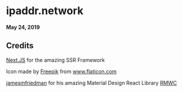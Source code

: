 # ipaddr.network
__May 24, 2019__

## Credits
[Next.JS](https://github.com/zeit/next.js/) for the amazing SSR Framework

Icon made by [Freepik](https://www.freepik.com/?__hstc=57440181.4bf38f76266d29ad90267761774ab1eb.1558299770962.1558299770962.1558708989234.2&__hssc=57440181.4.1558708989234&__hsfp=2849006003) from www.flaticon.com

[jamesmfriedman](https://github.com/jamesmfriedman) for his amazing Material Design React Library [RMWC](https://github.com/jamesmfriedman/rmwc)